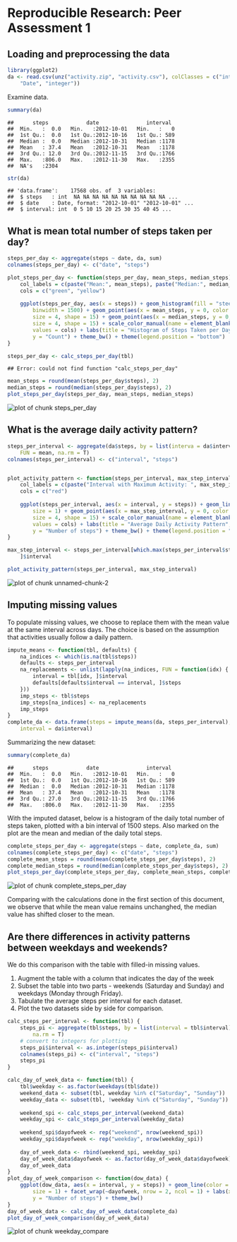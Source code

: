 # Reproducible Research: Peer Assessment 1


## Loading and preprocessing the data

```r
library(ggplot2)
da <- read.csv(unz("activity.zip", "activity.csv"), colClasses = c("integer", 
    "Date", "integer"))
```

Examine data.

```r
summary(da)
```

```
##      steps            date               interval   
##  Min.   :  0.0   Min.   :2012-10-01   Min.   :   0  
##  1st Qu.:  0.0   1st Qu.:2012-10-16   1st Qu.: 589  
##  Median :  0.0   Median :2012-10-31   Median :1178  
##  Mean   : 37.4   Mean   :2012-10-31   Mean   :1178  
##  3rd Qu.: 12.0   3rd Qu.:2012-11-15   3rd Qu.:1766  
##  Max.   :806.0   Max.   :2012-11-30   Max.   :2355  
##  NA's   :2304
```

```r
str(da)
```

```
## 'data.frame':	17568 obs. of  3 variables:
##  $ steps   : int  NA NA NA NA NA NA NA NA NA NA ...
##  $ date    : Date, format: "2012-10-01" "2012-10-01" ...
##  $ interval: int  0 5 10 15 20 25 30 35 40 45 ...
```


## What is mean total number of steps taken per day?

```r
steps_per_day <- aggregate(steps ~ date, da, sum)
colnames(steps_per_day) <- c("date", "steps")

plot_steps_per_day <- function(steps_per_day, mean_steps, median_steps) {
    col_labels = c(paste("Mean:", mean_steps), paste("Median:", median_steps))
    cols = c("green", "yellow")
    
    ggplot(steps_per_day, aes(x = steps)) + geom_histogram(fill = "steelblue", 
        binwidth = 1500) + geom_point(aes(x = mean_steps, y = 0, color = "green"), 
        size = 4, shape = 15) + geom_point(aes(x = median_steps, y = 0, color = "yellow"), 
        size = 4, shape = 15) + scale_color_manual(name = element_blank(), labels = col_labels, 
        values = cols) + labs(title = "Histogram of Steps Taken per Day", x = "Number of Steps", 
        y = "Count") + theme_bw() + theme(legend.position = "bottom")
}

steps_per_day <- calc_steps_per_day(tbl)
```

```
## Error: could not find function "calc_steps_per_day"
```

```r
mean_steps = round(mean(steps_per_day$steps), 2)
median_steps = round(median(steps_per_day$steps), 2)
plot_steps_per_day(steps_per_day, mean_steps, median_steps)
```

![plot of chunk steps_per_day](figure/steps_per_day.png) 


## What is the average daily activity pattern?

```r
steps_per_interval <- aggregate(da$steps, by = list(interva = da$interval), 
    FUN = mean, na.rm = T)
colnames(steps_per_interval) <- c("interval", "steps")


plot_activity_pattern <- function(steps_per_interval, max_step_interval) {
    col_labels = c(paste("Interval with Maximum Activity: ", max_step_interval))
    cols = c("red")
    
    ggplot(steps_per_interval, aes(x = interval, y = steps)) + geom_line(color = "steelblue", 
        size = 1) + geom_point(aes(x = max_step_interval, y = 0, color = "red"), 
        size = 4, shape = 15) + scale_color_manual(name = element_blank(), labels = col_labels, 
        values = cols) + labs(title = "Average Daily Activity Pattern", x = "Interval", 
        y = "Number of steps") + theme_bw() + theme(legend.position = "bottom")
}

max_step_interval <- steps_per_interval[which.max(steps_per_interval$steps), 
    ]$interval

plot_activity_pattern(steps_per_interval, max_step_interval)
```

![plot of chunk unnamed-chunk-2](figure/unnamed-chunk-2.png) 

## Imputing missing values

To populate missing values, we choose to replace them with the mean value at the same interval across days. The choice is based on the assumption that activities usually follow a daily pattern.


```r
impute_means <- function(tbl, defaults) {
    na_indices <- which(is.na(tbl$steps))
    defaults <- steps_per_interval
    na_replacements <- unlist(lapply(na_indices, FUN = function(idx) {
        interval = tbl[idx, ]$interval
        defaults[defaults$interval == interval, ]$steps
    }))
    imp_steps <- tbl$steps
    imp_steps[na_indices] <- na_replacements
    imp_steps
}
complete_da <- data.frame(steps = impute_means(da, steps_per_interval), date = da$date, 
    interval = da$interval)
```


Summarizing the new dataset:

```r
summary(complete_da)
```

```
##      steps            date               interval   
##  Min.   :  0.0   Min.   :2012-10-01   Min.   :   0  
##  1st Qu.:  0.0   1st Qu.:2012-10-16   1st Qu.: 589  
##  Median :  0.0   Median :2012-10-31   Median :1178  
##  Mean   : 37.4   Mean   :2012-10-31   Mean   :1178  
##  3rd Qu.: 27.0   3rd Qu.:2012-11-15   3rd Qu.:1766  
##  Max.   :806.0   Max.   :2012-11-30   Max.   :2355
```


With the imputed dataset, below is a histogram of the daily total number of steps taken, plotted with a bin interval of 1500 steps. Also marked on the plot are the mean and median of the daily total steps.


```r
complete_steps_per_day <- aggregate(steps ~ date, complete_da, sum)
colnames(complete_steps_per_day) <- c("date", "steps")
complete_mean_steps = round(mean(complete_steps_per_day$steps), 2)
complete_median_steps = round(median(complete_steps_per_day$steps), 2)
plot_steps_per_day(complete_steps_per_day, complete_mean_steps, complete_median_steps)
```

![plot of chunk complete_steps_per_day](figure/complete_steps_per_day.png) 


Comparing with the calculations done in the first section of this document, we observe that while the mean value remains unchanghed, the median value has shifted closer to the mean.

## Are there differences in activity patterns between weekdays and weekends?
We do this comparison with the table with filled-in missing values.

1. Augment the table with a column that indicates the day of the week
2. Subset the table into two parts - weekends (Saturday and Sunday) and weekdays (Monday through Friday).
3. Tabulate the average steps per interval for each dataset.
4. Plot the two datasets side by side for comparison.


```r
calc_steps_per_interval <- function(tbl) {
    steps_pi <- aggregate(tbl$steps, by = list(interval = tbl$interval), FUN = mean, 
        na.rm = T)
    # convert to integers for plotting
    steps_pi$interval <- as.integer(steps_pi$interval)
    colnames(steps_pi) <- c("interval", "steps")
    steps_pi
}

calc_day_of_week_data <- function(tbl) {
    tbl$weekday <- as.factor(weekdays(tbl$date))
    weekend_data <- subset(tbl, weekday %in% c("Saturday", "Sunday"))
    weekday_data <- subset(tbl, !weekday %in% c("Saturday", "Sunday"))
    
    weekend_spi <- calc_steps_per_interval(weekend_data)
    weekday_spi <- calc_steps_per_interval(weekday_data)
    
    weekend_spi$dayofweek <- rep("weekend", nrow(weekend_spi))
    weekday_spi$dayofweek <- rep("weekday", nrow(weekday_spi))
    
    day_of_week_data <- rbind(weekend_spi, weekday_spi)
    day_of_week_data$dayofweek <- as.factor(day_of_week_data$dayofweek)
    day_of_week_data
}
plot_day_of_week_comparison <- function(dow_data) {
    ggplot(dow_data, aes(x = interval, y = steps)) + geom_line(color = "steelblue", 
        size = 1) + facet_wrap(~dayofweek, nrow = 2, ncol = 1) + labs(x = "Interval", 
        y = "Number of steps") + theme_bw()
}
day_of_week_data <- calc_day_of_week_data(complete_da)
plot_day_of_week_comparison(day_of_week_data)
```

![plot of chunk weekday_compare](figure/weekday_compare.png) 



